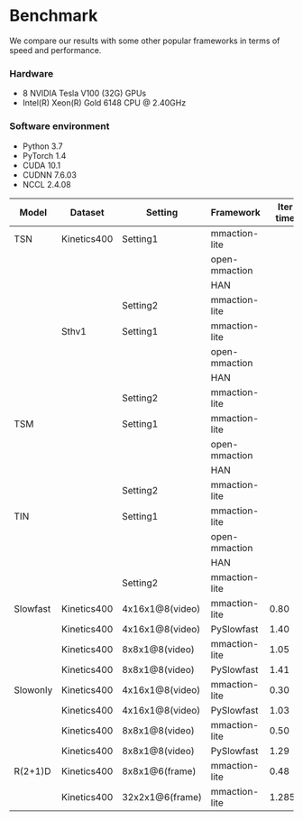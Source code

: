 # Benchmark

We compare our results with some other popular frameworks in terms of speed and performance.

### Hardware

- 8 NVIDIA Tesla V100 (32G) GPUs
- Intel(R) Xeon(R) Gold 6148 CPU @ 2.40GHz

### Software environment

- Python 3.7
- PyTorch 1.4
- CUDA 10.1
- CUDNN 7.6.03
- NCCL 2.4.08

| Model      | Dataset     | Setting  | Framework     | Iter time | Memory | log |
| ---------- | ----------- | -------- | ------------- | --------- | ------ | ---------- |
| TSN        | Kinetics400 | Setting1 | mmaction-lite |           |        |            |
|            |             |          | open-mmaction |           |        |            |
|            |             |          | HAN           |           |        |            |
|            |             | Setting2 | mmaction-lite |           |        |            |
|            | Sthv1       | Setting1 | mmaction-lite |           |        |            |
|            |             |          | open-mmaction |           |        |            |
|            |             |          | HAN           |           |        |            |
|            |             | Setting2 | mmaction-lite |           |        |            |
| TSM        |             | Setting1 | mmaction-lite |           |        |            |
|            |             |          | open-mmaction |           |        |            |
|            |             |          | HAN           |           |        |            |
|            |             | Setting2 | mmaction-lite |           |        |            |
| TIN        |             | Setting1 | mmaction-lite |           |        |            |
|            |             |          | open-mmaction |           |        |            |
|            |             |          | HAN           |           |        |            |
|            |             | Setting2 | mmaction-lite |           |        |            |
| Slowfast   | Kinetics400 | 4x16x1@8(video) | mmaction-lite |0.80|6203|ready|
|            | Kinetics400 | 4x16x1@8(video) | PySlowfast    |1.40|6850|ready|
|            | Kinetics400 | 8x8x1@8(video) | mmaction-lite |1.05|9062|ready|
|            | Kinetics400 | 8x8x1@8(video) | PySlowfast |1.41|10230|ready|
| Slowonly   | Kinetics400 | 4x16x1@8(video) | mmaction-lite |0.30|3158|ready|
|            | Kinetics400 | 4x16x1@8(video)| PySlowfast    |1.03|3481|ready|
|            | Kinetics400 | 8x8x1@8(video) | mmaction-lite |0.50|5820|ready|
|            | Kinetics400 | 8x8x1@8(video)| PySlowfast    |1.29|6400|ready|
| R(2+1)D    | Kinetics400 | 8x8x1@6(frame) | mmaction-lite |0.48|3998|ready|
|            | Kinetics400 | 32x2x1@6(frame) | mmaction-lite |1.2855|12974|ready|
